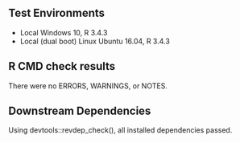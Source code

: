 ## Test Environments
* Local Windows 10, R 3.4.3
* Local (dual boot) Linux Ubuntu 16.04, R 3.4.3

## R CMD check results
There were no ERRORS, WARNINGS, or NOTES.

## Downstream Dependencies
Using devtools::revdep_check(), all installed dependencies passed.